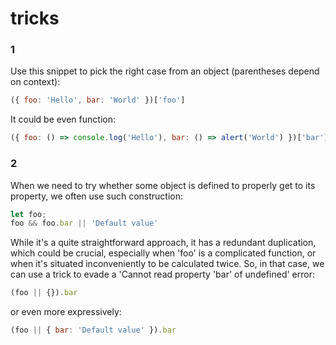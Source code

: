 # tricks

### 1

Use this snippet to pick the right case from an object (parentheses depend on context):
``` javascript
({ foo: 'Hello', bar: 'World' })['foo']
```
It could be even function:
``` javascript
({ foo: () => console.log('Hello'), bar: () => alert('World') })['bar']()
```

### 2

When we need to try whether some object is defined to properly get to its property, we often use such construction:
``` javascript
let foo;
foo && foo.bar || 'Default value'
```
While it's a quite straightforward approach, it has a redundant duplication, which could be crucial, especially when 'foo' is a complicated function, or when it's situated inconveniently to be calculated twice. So, in that case, we can use a trick to evade a 'Cannot read property 'bar' of undefined' error:
``` javascript
(foo || {}).bar
```
or even more expressively: 
``` javascript
(foo || { bar: 'Default value' }).bar
```


